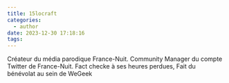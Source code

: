 ```yaml
---
title: 15locraft
categories:
  - author
date: 2023-12-30 17:18:16
tags:
---
```

 <script src="https://tarteaucitron.io/load.js?domain=france-nuit.github.io%2Farticle&uuid=7ad0ee3e13c839d862bd099afae9f7b55179a0d0"></script>
  
Créateur du média parodique France-Nuit.
Community Manager du compte Twitter de France-Nuit.
Fact checke à ses heures perdues,
Fait du bénévolat au sein de WeGeek
